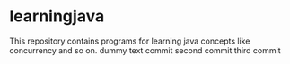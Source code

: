 # learningjava
This repository contains programs for learning java concepts like concurrency and so on.
dummy text commit second commit third commit
